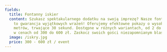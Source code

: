 ```yaml
---
fields:
  title: Fontanny iskier
  content: Szukasz spektakularnego dodatku na swoją imprezę? Nasze fontanny iskier
    to gwarancja wyjątkowych wrażeń! Oferujemy efektowne pokazy o wysokości 2
    metrów, trwające 30 sekund. Dostępne w różnych wariantach, od 2 do 8 sztuk,
    w cenach od 300 do 600 zł. Zaskocz swoich gości niezapomnianym blaskiem!
  image: /iskry.jpg
  price: 300 - 600 zł / event
---
```

